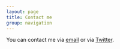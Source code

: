 ```yaml
---
layout: page
title: Contact me
group: navigation
---
```


You can contact me via [<i class="fa fa-envelope"></i> email](mailto:websitecontact@adrianbanks.co.uk) or via [<i class="fa fa-twitter"></i> Twitter](https://twitter.com/adrianbanks).
